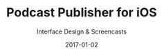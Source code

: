 ---
title: Podcast Publisher for iOS
subtitle: Interface Design & Screencasts
image: /uploads/work/podcast/banner.png
date: 2017-01-02
---
